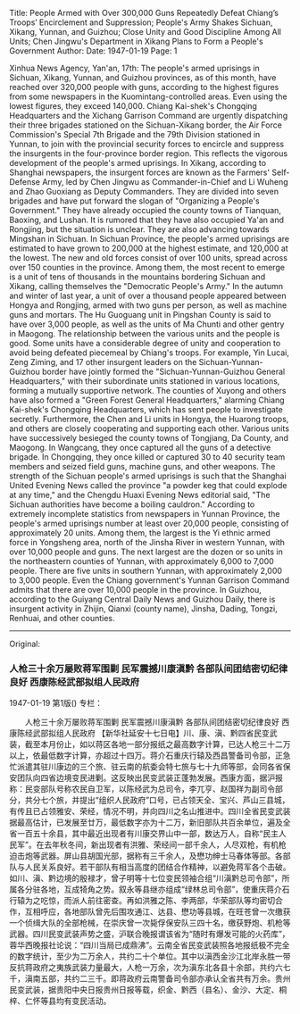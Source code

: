 Title: People Armed with Over 300,000 Guns Repeatedly Defeat Chiang’s Troops’ Encirclement and Suppression; People's Army Shakes Sichuan, Xikang, Yunnan, and Guizhou; Close Unity and Good Discipline Among All Units; Chen Jingwu's Department in Xikang Plans to Form a People's Government
Author:
Date: 1947-01-19
Page: 1

Xinhua News Agency, Yan'an, 17th: The people's armed uprisings in Sichuan, Xikang, Yunnan, and Guizhou provinces, as of this month, have reached over 320,000 people with guns, according to the highest figures from some newspapers in the Kuomintang-controlled areas. Even using the lowest figures, they exceed 140,000. Chiang Kai-shek's Chongqing Headquarters and the Xichang Garrison Command are urgently dispatching their three brigades stationed on the Sichuan-Xikang border, the Air Force Commission's Special 7th Brigade and the 79th Division stationed in Yunnan, to join with the provincial security forces to encircle and suppress the insurgents in the four-province border region. This reflects the vigorous development of the people's armed uprisings. In Xikang, according to Shanghai newspapers, the insurgent forces are known as the Farmers' Self-Defense Army, led by Chen Jingwu as Commander-in-Chief and Li Wuheng and Zhao Guoxiang as Deputy Commanders. They are divided into seven brigades and have put forward the slogan of "Organizing a People's Government." They have already occupied the county towns of Tianquan, Baoxing, and Lushan. It is rumored that they have also occupied Ya'an and Rongjing, but the situation is unclear. They are also advancing towards Mingshan in Sichuan. In Sichuan Province, the people's armed uprisings are estimated to have grown to 200,000 at the highest estimate, and 120,000 at the lowest. The new and old forces consist of over 100 units, spread across over 150 counties in the province. Among them, the most recent to emerge is a unit of tens of thousands in the mountains bordering Sichuan and Xikang, calling themselves the "Democratic People's Army." In the autumn and winter of last year, a unit of over a thousand people appeared between Hongya and Rongjing, armed with two guns per person, as well as machine guns and mortars. The Hu Guoguang unit in Pingshan County is said to have over 3,000 people, as well as the units of Ma Chunti and other gentry in Maogong. The relationship between the various units and the people is good. Some units have a considerable degree of unity and cooperation to avoid being defeated piecemeal by Chiang's troops. For example, Yin Lucai, Zeng Ziming, and 17 other insurgent leaders on the Sichuan-Yunnan-Guizhou border have jointly formed the "Sichuan-Yunnan-Guizhou General Headquarters," with their subordinate units stationed in various locations, forming a mutually supportive network. The counties of Xuyong and others have also formed a "Green Forest General Headquarters," alarming Chiang Kai-shek's Chongqing Headquarters, which has sent people to investigate secretly. Furthermore, the Chen and Li units in Hongya, the Huarong troops, and others are closely cooperating and supporting each other. Various units have successively besieged the county towns of Tongjiang, Da County, and Maogong. In Wangcang, they once captured all the guns of a detective brigade. In Chongqing, they once killed or captured 30 to 40 security team members and seized field guns, machine guns, and other weapons. The strength of the Sichuan people's armed uprisings is such that the Shanghai United Evening News called the province "a powder keg that could explode at any time," and the Chengdu Huaxi Evening News editorial said, "The Sichuan authorities have become a boiling cauldron." According to extremely incomplete statistics from newspapers in Yunnan Province, the people's armed uprisings number at least over 20,000 people, consisting of approximately 20 units. Among them, the largest is the Yi ethnic armed force in Yongsheng area, north of the Jinsha River in western Yunnan, with over 10,000 people and guns. The next largest are the dozen or so units in the northeastern counties of Yunnan, with approximately 6,000 to 7,000 people. There are five units in southern Yunnan, with approximately 2,000 to 3,000 people. Even the Chiang government's Yunnan Garrison Command admits that there are over 10,000 people in the province. In Guizhou, according to the Guiyang Central Daily News and Guizhou Daily, there is insurgent activity in Zhijin, Qianxi (county name), Jinsha, Dading, Tongzi, Renhuai, and other counties.



<hr /> 

Original: 


### 人枪三十余万屡败蒋军围剿  民军震撼川康滇黔  各部队间团结密切纪律良好  西康陈经武部拟组人民政府

1947-01-19
第1版()
专栏：

　　人枪三十余万屡败蒋军围剿
    民军震撼川康滇黔
    各部队间团结密切纪律良好
    西康陈经武部拟组人民政府
    【新华社延安十七日电】川、康、滇、黔四省民变武装，截至本月份止，如以蒋区各地一部分报纸之最高数字计算，已达人枪三十二万以上，依最低数字计算，亦超过十四万。蒋介石重庆行辕及西昌警备司令部，正急忙派遣其驻川康边的三个旅、驻云南的航委会特七旅与七十九师等部，会同各省保安团队向四省边境变民进剿。这反映出民变武装正蓬勃发展。西康方面，据沪报称：民变部队号称农民自卫军，以陈经武为总司令，李兀亨、赵国祥为副司令部分，共分七个旅，并提出“组织人民政府”口号，已占领天全、宝兴、芦山三县城，有传且已占领雅安、荣经，情况不明，并向四川之名山推进中。四川全省民变武装据最高估计，已发展至廿万，最低数字亦为十二万，新旧部队共百余单位，遍及全省一百五十余县，其中最近出现者有川康交界山中一部，数达万人，自称“民主人民军”。在去年秋冬间，新出现者有洪雅、荣经间一部千余人，人尽双枪，有机枪迫击炮等武器。屏山县胡国光部，据称有三千余人，及懋功绅士马春体等部。各部队与人民关系良好。若干部队有相当高度的团结合作精神，以避免蒋军各个击破。如川、滇、黔边境的殷禄才，曾子明等十七位变民领袖合组“川滇黔总司令部”，所属各分驻各地，互成犄角之势。叙永等县继亦组成“绿林总司令部”，使重庆蒋介石行辕为之吃惊，而派人前往密查。再如洪雅之陈、李两部，华荣部队等均密切合作，互相呼应，各地部队曾先后围攻通江、达县、懋功等县城，在旺苍曾一次缴获一个侦缉大队的全部枪械，在崇庆曾一次毙俘保安队三四十名，缴获野炮、机枪等武器。四川民变武装声势之盛，沪联合晚报谓该省为“随时有爆发可能的火药库”，蓉华西晚报社论说：“四川当局已成鼎沸”。云南全省民变武装照各地报纸极不完全的数字统计，至少为二万余人，共约二十个单位。其中以滇西金沙江北岸永胜一带反抗蒋政府之夷族武装力量最大，人枪一万余，次为滇东北各县十余部，共约六七千，滇南五部，共约二三千。即蒋政府云南警备司令部亦承认全省共有万余。贵州民变武装，据贵阳中央日报贵州日报等载，织金、黔西（县名）、金沙、大定、桐梓、仁怀等县均有变民活动。
